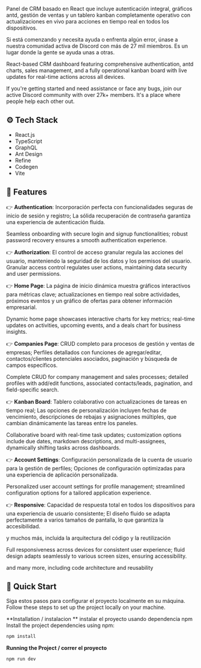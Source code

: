 




Panel de CRM basado en React que incluye autenticación integral, gráficos antd, gestión de ventas y un tablero kanban completamente operativo con actualizaciones en vivo para acciones en tiempo real en todos los dispositivos.

Si está comenzando y necesita ayuda o enfrenta algún error, únase a nuestra comunidad activa de Discord con más de 27 mil miembros. Es un lugar donde la gente se ayuda unas a otras.

React-based CRM dashboard featuring comprehensive authentication, antd charts, sales management, and a fully operational kanban board with live updates for real-time actions across all devices.

If you're getting started and need assistance or face any bugs, join our active Discord community with over 27k+ members. It's a place where people help each other out.

## <a name="tech-stack">⚙️ Tech Stack</a>

- React.js
- TypeScript
- GraphQL
- Ant Design
- Refine
- Codegen
- Vite

## <a name="features">🔋 Features</a>
👉 **Authentication**: 
Incorporación perfecta con funcionalidades seguras de inicio de sesión y registro; La sólida recuperación de contraseña garantiza una experiencia de autenticación fluida.

Seamless onboarding with secure login and signup functionalities; robust password recovery ensures a smooth authentication experience.

👉 **Authorization**: 
El control de acceso granular regula las acciones del usuario, manteniendo la seguridad de los datos y los permisos del usuario.
Granular access control regulates user actions, maintaining data security and user permissions.

👉 **Home Page**:
La página de inicio dinámica muestra gráficos interactivos para métricas clave; actualizaciones en tiempo real sobre actividades, próximos eventos y un gráfico de ofertas para obtener información empresarial.

Dynamic home page showcases interactive charts for key metrics; real-time updates on activities, upcoming events, and a deals chart for business insights.

👉 **Companies Page**: 
CRUD completo para procesos de gestión y ventas de empresas; Perfiles detallados con funciones de agregar/editar, contactos/clientes potenciales asociados, paginación y búsqueda de campos específicos.

Complete CRUD for company management and sales processes; detailed profiles with add/edit functions, associated contacts/leads, pagination, and field-specific search.

👉 **Kanban Board**: 
Tablero colaborativo con actualizaciones de tareas en tiempo real; Las opciones de personalización incluyen fechas de vencimiento, descripciones de rebajas y asignaciones múltiples, que cambian dinámicamente las tareas entre los paneles.

Collaborative board with real-time task updates; customization options include due dates, markdown descriptions, and multi-assignees, dynamically shifting tasks across dashboards.

👉 **Account Settings**: 
Configuración personalizada de la cuenta de usuario para la gestión de perfiles; Opciones de configuración optimizadas para una experiencia de aplicación personalizada.

Personalized user account settings for profile management; streamlined configuration options for a tailored application experience.

👉 **Responsive**:
Capacidad de respuesta total en todos los dispositivos para una experiencia de usuario consistente; El diseño fluido se adapta perfectamente a varios tamaños de pantalla, lo que garantiza la accesibilidad.

y muchos más, incluida la arquitectura del código y la reutilización

 Full responsiveness across devices for consistent user experience; fluid design adapts seamlessly to various screen sizes, ensuring accessibility.

and many more, including code architecture and reusability 

## <a name="quick-start">🤸 Quick Start</a>

Siga estos pasos para configurar el proyecto localmente en su máquina.
Follow these steps to set up the project locally on your machine.


**Installation / instalacion **
instalar el proyecto usando dependencia npm
Install the project dependencies using npm:

```bash
npm install
```

**Running the Project  / correr el proyecto**

```bash
npm run dev
```



